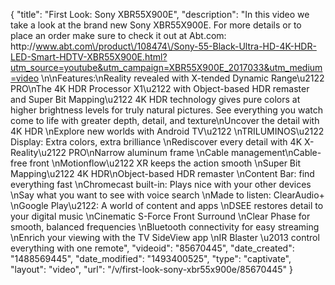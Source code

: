 {
    "title": "First Look: Sony XBR55X900E",
    "description": "In this video we take a look at the brand new Sony XBR55X900E.  For more details or to place an order make sure to check it out at Abt.com: http:\/\/www.abt.com\/product\/108474\/Sony-55-Black-Ultra-HD-4K-HDR-LED-Smart-HDTV-XBR55X900E.html?utm_source=youtube&utm_campaign=XBR55X900E_2017033&utm_medium=video \n\nFeatures:\nReality revealed with X-tended Dynamic Range\u2122 PRO\nThe 4K HDR Processor X1\u2122 with Object-based HDR remaster and Super Bit Mapping\u2122 4K HDR technology gives pure colors at higher brightness levels for truly natural pictures. See everything you watch come to life with greater depth, detail, and texture\nUncover the detail with 4K HDR \nExplore new worlds with Android TV\u2122 \nTRILUMINOS\u2122 Display: Extra colors, extra brilliance \nRediscover every detail with 4K X-Reality\u2122 PRO\nNarrow aluminum frame \nCable management\nCable-free front \nMotionflow\u2122 XR keeps the action smooth \nSuper Bit Mapping\u2122 4K HDR\nObject-based HDR remaster \nContent Bar: find everything fast \nChromecast built-in: Plays nice with your other devices \nSay what you want to see with voice search \nMade to listen: ClearAudio+ \nGoogle Play\u2122: A world of content and apps \nDSEE restores detail to your digital music \nCinematic S-Force Front Surround \nClear Phase for smooth, balanced frequencies \nBluetooth connectivity for easy streaming \nEnrich your viewing with the TV SideView app \nIR Blaster \u2013 control everything with one remote",
    "videoid": "85670445",
    "date_created": "1488569445",
    "date_modified": "1493400525",
    "type": "captivate",
    "layout": "video",
    "url": "\/v\/first-look-sony-xbr55x900e\/85670445"
}